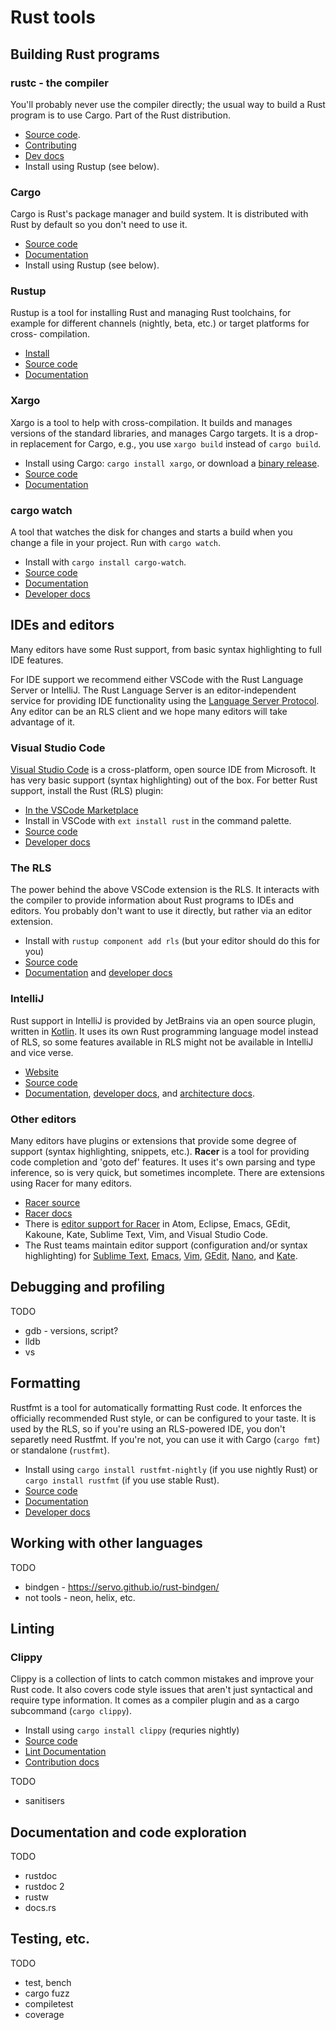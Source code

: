 # Rust tools

## Building Rust programs

### rustc - the compiler

You'll probably never use the compiler directly; the usual way to build a Rust
program is to use Cargo. Part of the Rust distribution.

* [Source code](https://github.com/rust-lang/rust).
* [Contributing](https://github.com/rust-lang/rust/blob/master/CONTRIBUTING.md)
* [Dev docs](https://forge.rust-lang.org/)
* Install using Rustup (see below).

### Cargo

Cargo is Rust's package manager and build system. It is distributed with Rust by
default so you don't need to use it.

* [Source code](https://github.com/rust-lang/cargo)
* [Documentation](http://doc.crates.io/)
* Install using Rustup (see below).

### Rustup

Rustup is a tool for installing Rust and managing Rust toolchains, for example
for different channels (nightly, beta, etc.) or target platforms for cross-
compilation.

* [Install](https://www.rustup.rs/)
* [Source code](https://github.com/rust-lang-nursery/rustup.rs)
* [Documentation](https://github.com/rust-lang-nursery/rustup.rs/blob/master/README.md)

### Xargo

Xargo is a tool to help with cross-compilation. It builds and manages versions
of the standard libraries, and manages Cargo targets. It is a drop-in
replacement for Cargo, e.g., you use `xargo build` instead of `cargo build`.

* Install using Cargo: `cargo install xargo`, or download a [binary release](https://github.com/japaric/xargo/releases).
* [Source code](https://github.com/japaric/xargo)
* [Documentation](https://github.com/japaric/xargo/blob/master/README.md)

### cargo watch

A tool that watches the disk for changes and starts a build when you change a
file in your project. Run with `cargo watch`.

* Install with `cargo install cargo-watch`.
* [Source code](https://github.com/passcod/cargo-watch)
* [Documentation](https://github.com/passcod/cargo-watch/blob/master/README.md)
* [Developer docs](https://github.com/passcod/cargo-watch/blob/master/CONTRIBUTING.md)


## IDEs and editors

Many editors have some Rust support, from basic syntax highlighting to full IDE features.

For IDE support we recommend either VSCode with the Rust Language Server or
IntelliJ. The Rust Language Server is an editor-independent service for
providing IDE functionality using the [Language Server Protocol](http://langserver.org/).
Any editor can be an RLS client and we hope many editors will take advantage of it.

### Visual Studio Code

[Visual Studio Code](https://code.visualstudio.com/) is a cross-platform, open
source IDE from Microsoft. It has very basic support (syntax highlighting) out
of the box. For better Rust support, install the Rust (RLS) plugin:

* [In the VSCode Marketplace](https://marketplace.visualstudio.com/items?itemName=rust-lang.rust)
* Install in VSCode with `ext install rust` in the command palette.
* [Source code](https://github.com/rust-lang-nursery/rls-vscode)
* [Developer docs](https://github.com/rust-lang-nursery/rls-vscode/blob/master/contributing.md)

### The RLS

The power behind the above VSCode extension is the RLS. It interacts with the
compiler to provide information about Rust programs to IDEs and editors. You
probably don't want to use it directly, but rather via an editor extension.

* Install with `rustup component add rls` (but your editor should do this for you)
* [Source code](https://github.com/rust-lang-nursery/rls)
* [Documentation](https://github.com/rust-lang-nursery/rls/blob/master/README.md)
  and [developer docs](https://github.com/rust-lang-nursery/rls/blob/master/contributing.md)

### IntelliJ

Rust support in IntelliJ is provided by JetBrains via an open source plugin,
written in [Kotlin](https://kotlinlang.org/). It uses its own Rust programming
language model instead of RLS, so some features available in RLS might not be
available in IntelliJ and vice verse.

* [Website](https://intellij-rust.github.io/)
* [Source code](https://github.com/intellij-rust/intellij-rust)
* [Documentation](https://intellij-rust.github.io/docs/quick-start.html),
  [developer docs](https://github.com/intellij-rust/intellij-rust/blob/master/CONTRIBUTING.md),
  and [architecture docs](https://github.com/intellij-rust/intellij-rust/blob/master/ARCHITECTURE.md).

### Other editors

Many editors have plugins or extensions that provide some degree of support
(syntax highlighting, snippets, etc.). **Racer** is a tool for providing code
completion and 'goto def' features. It uses it's own parsing and type inference,
so is very quick, but sometimes incomplete. There are extensions using Racer for
many editors.

* [Racer source](https://github.com/racer-rust/racer)
* [Racer docs](https://github.com/racer-rust/racer/blob/master/README.md)
* There is [editor support for Racer](https://github.com/racer-rust/racer/blob/master/README.md#editorsides-supported)
  in Atom, Eclipse, Emacs, GEdit, Kakoune, Kate, Sublime Text, Vim, and Visual
  Studio Code.
* The Rust teams maintain editor support (configuration and/or syntax highlighting)
  for [Sublime Text](https://github.com/rust-lang/sublime-rust),
  [Emacs](https://github.com/rust-lang/rust-mode), [Vim](https://github.com/rust-lang/rust.vim),
  [GEdit](https://github.com/rust-lang/gedit-config), [Nano](https://github.com/rust-lang/nano-config),
  and [Kate](https://github.com/rust-lang/kate-config).


## Debugging and profiling

TODO

* gdb - versions, script?
* lldb
* vs

## Formatting

Rustfmt is a tool for automatically formatting Rust code. It enforces the
officially recommended Rust style, or can be configured to your taste. It is
used by the RLS, so if you're using an RLS-powered IDE, you don't separetly need
Rustfmt. If you're not, you can use it with Cargo (`cargo fmt`) or standalone
(`rustfmt`).

* Install using `cargo install rustfmt-nightly` (if you use nightly Rust) or
  `cargo install rustfmt` (if you use stable Rust).
* [Source code](https://github.com/rust-lang-nursery/rustfmt)
* [Documentation](https://github.com/rust-lang-nursery/rustfmt/blob/master/README.md)
* [Developer docs](https://github.com/rust-lang-nursery/rustfmt/blob/master/Contributing.md)

## Working with other languages

TODO

* bindgen - https://servo.github.io/rust-bindgen/
* not tools - neon, helix, etc.

## Linting

### Clippy

Clippy is a collection of lints to catch common mistakes and improve your Rust code.
It also covers code style issues that aren't just syntactical and require type information.
It comes as a compiler plugin and as a cargo subcommand (`cargo clippy`).

* Install using `cargo install clippy` (requries nightly)
* [Source code](https://github.com/rust-lang-nursery/rust-clippy)
* [Lint Documentation](https://github.com/rust-lang-nursery/rust-clippy/wiki)
* [Contribution docs](https://github.com/rust-lang-nursery/rust-clippy/blob/master/CONTRIBUTING.md)

TODO

* sanitisers

## Documentation and code exploration

TODO

* rustdoc
* rustdoc 2
* rustw
* docs.rs

## Testing, etc.

TODO

* test, bench
* cargo fuzz
* compiletest
* coverage
